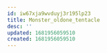 ```yaml
---
id: iw67xja9wvduyj3r195lp23
title: Monster_oldone_tentacle
desc: ''
updated: 1681956059510
created: 1681956059510
---
```

